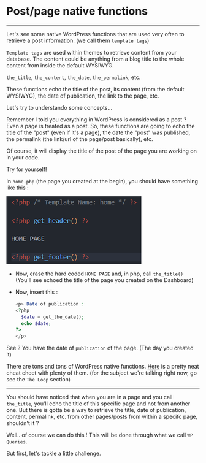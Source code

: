 # Post/page native functions

---

Let's see some native WordPress functions that are used very often to retrieve a post information. (we call them `template tags`)

`Template tags` are used within themes to retrieve content from your database. The content could be anything from a blog title to the whole content from inside the default WYSIWYG.

`the_title`, `the_content`, `the_date`, `the_permalink`, etc.

These functions echo the title of the post, its content (from the default WYSIWYG), the date of publication, the link to the page, etc.

Let's try to understando some concepts...

Remember I told you everything in WordPress is considered as a post ? Even a page is treated as a post. So, these functions are going to echo the title of the "post" (even if it's a page), the date the "post" was published, the permalink (the link/url of the page/post basically), etc.

Of course, it will display the title of the post of the page you are working on in your code.

Try for yourself!

In `home.php` (the page you created at the begin), you should have something like this :

![alt text](image-11.png)

- Now, erase the hard coded `HOME PAGE` and, in php, call `the_title()` (You'll see echoed the title of the page you created on the Dashboard)

- Now, insert this :

  ```php
  <p> Date of publication :
  <?php
    $date = get_the_date();
    echo $date;
  ?>
  </p>
  ```

See ? You have the date of `publication` of the page. (The day you created it)

There are tons and tons of WordPress native functions. [Here](https://wp-kama.com/handbook/cheatsheet) is a pretty neat cheat cheet with plenty of them. (for the subject we're talking right now, go see the `The Loop` section)

---

You should have noticed that when you are in a page and you call `the_title`, you'll echo the title of this specific page and not from another one. But there is gotta be a way to retrieve the title, date of publication, content, permalink, etc. from other pages/posts from within a specifc page, shouldn't it ?

Well.. of course we can do this ! This will be done through what we call `WP Queries`.

But first, let's tackle a little challenge.
